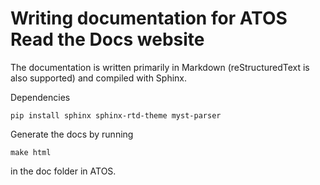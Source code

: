 Writing documentation for ATOS Read the Docs website
=======================================

The documentation is written primarily in Markdown (reStructuredText is also supported) and compiled with Sphinx.

Dependencies

```
pip install sphinx sphinx-rtd-theme myst-parser
```

Generate the docs by running 
```
make html
``` 
in the doc folder in ATOS. 